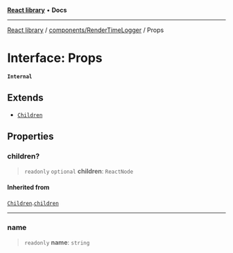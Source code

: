 [**React library**](../../../index.md) • **Docs**

***

[React library](../../../modules.md) / [components/RenderTimeLogger](../index.md) / Props

# Interface: Props

**`Internal`**

## Extends

- [`Children`](../../../types/CommonProps/interfaces/Children.md)

## Properties

### children?

> `readonly` `optional` **children**: `ReactNode`

#### Inherited from

[`Children`](../../../types/CommonProps/interfaces/Children.md).[`children`](../../../types/CommonProps/interfaces/Children.md#children)

***

### name

> `readonly` **name**: `string`
